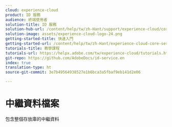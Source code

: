 ```yaml
---
cloud: experience-cloud
product: ID 服務
audience: 終端使用者
solution-title: ID 服務
solution-hub-url: /content/help/tw/zh-Hant/support/experience-cloud/core-services.html
solution-image: assets/experience-cloud-logo-24.png
getting-started-title: 快速入門
getting-started-url: /content/help/tw/zh-Hant/experience-cloud-core-services/get-started.html
tutorials-title: 教學課程
tutorials-url: https://helpx.adobe.com/tw/experience-cloud/tutorials.html
git-repo: https://github.com/AdobeDocs/id-service.en
index: true
translation-type: ht
source-git-commit: 3e7b49564938527e1b6bca3a5fbaf9eb141d2e06

---
```



# 中繼資料檔案

包含整個存放庫的中繼資料